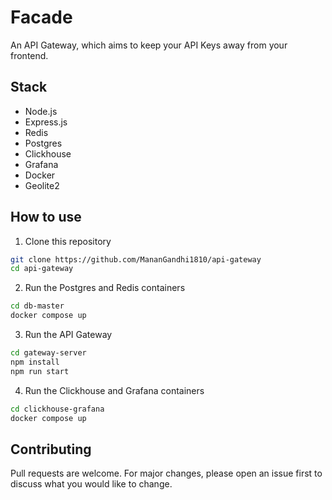 # Facade

An API Gateway, which aims to keep your API Keys away from your frontend.

## Stack
- Node.js
- Express.js
- Redis
- Postgres
- Clickhouse
- Grafana
- Docker
- Geolite2

## How to use

1. Clone this repository

```bash
git clone https://github.com/MananGandhi1810/api-gateway
cd api-gateway
```

2. Run the Postgres and Redis containers

```bash
cd db-master
docker compose up
```

3. Run the API Gateway

```bash
cd gateway-server
npm install
npm run start
```

4. Run the Clickhouse and Grafana containers

```bash
cd clickhouse-grafana
docker compose up
```

## Contributing

Pull requests are welcome. For major changes, please open an issue first to discuss what you would like to change.
